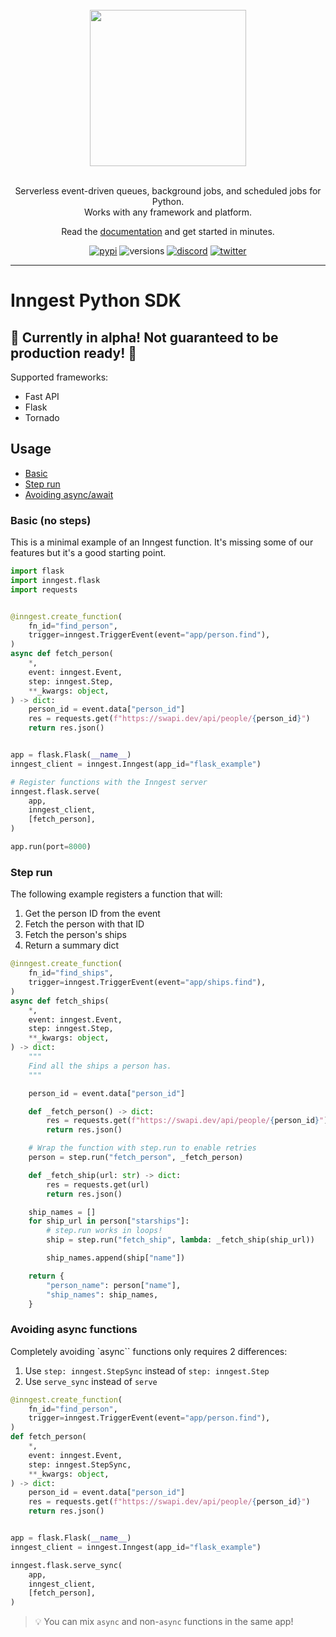 <div align="center">
  <br/>
    <a href="https://www.inngest.com"><img src="https://user-images.githubusercontent.com/306177/191580717-1f563f4c-31e3-4aa0-848c-5ddc97808a9a.png" width="250" /></a>
  <br/>
  <br/>
  <p>
    Serverless event-driven queues, background jobs, and scheduled jobs for Python.<br />
    Works with any framework and platform.
  </p>
  Read the <a href="https://www.inngest.com/docs?ref=github-inngest-js-readme">documentation</a> and get started in minutes.
  <br/>
  <p>

[![pypi](https://img.shields.io/pypi/v/inngest)](https://pypi.python.org/pypi/inngest)
![versions](https://img.shields.io/pypi/pyversions/inngest)
[![discord](https://img.shields.io/discord/842170679536517141?label=discord)](https://www.inngest.com/discord)
[![twitter](https://img.shields.io/twitter/follow/inngest?style=social)](https://twitter.com/inngest)

  </p>
</div>

<hr />

# Inngest Python SDK

## 🚧 Currently in alpha! Not guaranteed to be production ready! 🚧

Supported frameworks:

- Fast API
- Flask
- Tornado

## Usage

- [Basic](#basic-no-steps)
- [Step run](#step-run)
- [Avoiding async/await](#avoiding-async-functions)

### Basic (no steps)

This is a minimal example of an Inngest function. It's missing some of our features but it's a good starting point.

```py
import flask
import inngest.flask
import requests


@inngest.create_function(
    fn_id="find_person",
    trigger=inngest.TriggerEvent(event="app/person.find"),
)
async def fetch_person(
    *,
    event: inngest.Event,
    step: inngest.Step,
    **_kwargs: object,
) -> dict:
    person_id = event.data["person_id"]
    res = requests.get(f"https://swapi.dev/api/people/{person_id}")
    return res.json()


app = flask.Flask(__name__)
inngest_client = inngest.Inngest(app_id="flask_example")

# Register functions with the Inngest server
inngest.flask.serve(
    app,
    inngest_client,
    [fetch_person],
)

app.run(port=8000)
```

### Step run

The following example registers a function that will:

1. Get the person ID from the event
1. Fetch the person with that ID
1. Fetch the person's ships
1. Return a summary dict

```py
@inngest.create_function(
    fn_id="find_ships",
    trigger=inngest.TriggerEvent(event="app/ships.find"),
)
async def fetch_ships(
    *,
    event: inngest.Event,
    step: inngest.Step,
    **_kwargs: object,
) -> dict:
    """
    Find all the ships a person has.
    """

    person_id = event.data["person_id"]

    def _fetch_person() -> dict:
        res = requests.get(f"https://swapi.dev/api/people/{person_id}")
        return res.json()

    # Wrap the function with step.run to enable retries
    person = step.run("fetch_person", _fetch_person)

    def _fetch_ship(url: str) -> dict:
        res = requests.get(url)
        return res.json()

    ship_names = []
    for ship_url in person["starships"]:
        # step.run works in loops!
        ship = step.run("fetch_ship", lambda: _fetch_ship(ship_url))

        ship_names.append(ship["name"])

    return {
        "person_name": person["name"],
        "ship_names": ship_names,
    }
```

### Avoiding async functions

Completely avoiding `async`` functions only requires 2 differences:

1. Use `step: inngest.StepSync` instead of `step: inngest.Step`
2. Use `serve_sync` instead of `serve`

```py
@inngest.create_function(
    fn_id="find_person",
    trigger=inngest.TriggerEvent(event="app/person.find"),
)
def fetch_person(
    *,
    event: inngest.Event,
    step: inngest.StepSync,
    **_kwargs: object,
) -> dict:
    person_id = event.data["person_id"]
    res = requests.get(f"https://swapi.dev/api/people/{person_id}")
    return res.json()


app = flask.Flask(__name__)
inngest_client = inngest.Inngest(app_id="flask_example")

inngest.flask.serve_sync(
    app,
    inngest_client,
    [fetch_person],
)
```

> 💡 You can mix `async` and non-`async` functions in the same app!

